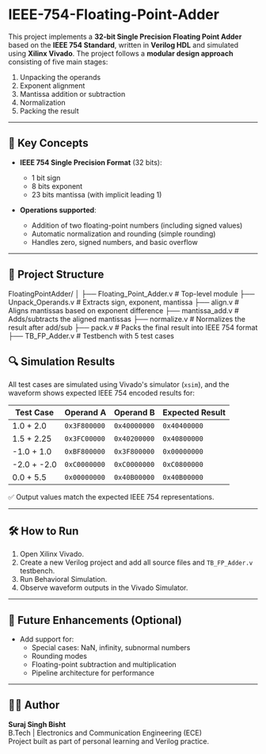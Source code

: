 # IEEE-754-Floating-Point-Adder
This project implements a **32-bit Single Precision Floating Point Adder** based on the **IEEE 754 Standard**, written in **Verilog HDL** and simulated using **Xilinx Vivado**. 
The project follows a **modular design approach** consisting of five main stages:
1. Unpacking the operands
2. Exponent alignment
3. Mantissa addition or subtraction
4. Normalization
5. Packing the result

---

## 🧠 Key Concepts

- **IEEE 754 Single Precision Format** (32 bits):
  - 1 bit sign
  - 8 bits exponent
  - 23 bits mantissa (with implicit leading 1)

- **Operations supported**:
  - Addition of two floating-point numbers (including signed values)
  - Automatic normalization and rounding (simple rounding)
  - Handles zero, signed numbers, and basic overflow

---

## 📁 Project Structure

FloatingPointAdder/
│
├── Floating_Point_Adder.v # Top-level module
├── Unpack_Operands.v # Extracts sign, exponent, mantissa
├── align.v # Aligns mantissas based on exponent difference
├── mantissa_add.v # Adds/subtracts the aligned mantissas
├── normalize.v # Normalizes the result after add/sub
├── pack.v # Packs the final result into IEEE 754 format
├── TB_FP_Adder.v # Testbench with 5 test cases


## 🔍 Simulation Results

All test cases are simulated using Vivado's simulator (`xsim`), and the waveform shows expected IEEE 754 encoded results for:

| **Test Case**                  | **Operand A** | **Operand B** | **Expected Result** |
|-------------------------------|---------------|---------------|---------------------|
| 1.0 + 2.0                     | `0x3F800000`  | `0x40000000`  | `0x40400000`        |
| 1.5 + 2.25                   | `0x3FC00000`  | `0x40200000`  | `0x40800000`        |
| -1.0 + 1.0                    | `0xBF800000`  | `0x3F800000`  | `0x00000000`        |
| -2.0 + -2.0                  | `0xC0000000`  | `0xC0000000`  | `0xC0800000`        |
| 0.0 + 5.5                    | `0x00000000`  | `0x40B00000`  | `0x40B00000`        |

✅ Output values match the expected IEEE 754 representations.

---

## 🛠️ How to Run

1. Open Xilinx Vivado.
2. Create a new Verilog project and add all source files and `TB_FP_Adder.v` testbench.
3. Run Behavioral Simulation.
4. Observe waveform outputs in the Vivado Simulator.

---

## 📌 Future Enhancements (Optional)

- Add support for:
  - Special cases: NaN, infinity, subnormal numbers
  - Rounding modes
  - Floating-point subtraction and multiplication
  - Pipeline architecture for performance

---

## 👨‍💻 Author

**Suraj Singh Bisht**  
B.Tech | Electronics and Communication Engineering (ECE)  
Project built as part of personal learning and Verilog practice.
